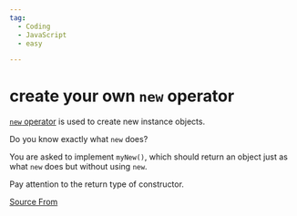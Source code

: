 ```yaml
---
tag:
  - Coding
  - JavaScript
  - easy

---
```

  
# create your own `new` operator

[`new` operator](https://developer.mozilla.org/en-US/docs/Web/JavaScript/Reference/Operators/new) is used to create new instance objects.

Do you know exactly what `new` does?

You are asked to implement `myNew()`, which should return an object just as what `new` does but without using `new`.

Pay attention to the return type of constructor.


[Source From](https://bigfrontend.dev/problem/create-your-own-new-operator)

  